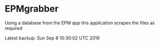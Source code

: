 # EPMgrabber
Using a database from the EPM app this application scrapes the files as required


Latest backup: Sun Sep 8 10:30:02 UTC 2019
